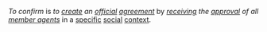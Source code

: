 *To confirm* is *to [create](https://github.com/gcassel/Modular-Organization-Terminology/blob/master/terms/create.md) an [official](https://github.com/gcassel/Modular-Organization-Terminology/blob/master/terms/official.md) [agreement](https://github.com/gcassel/Modular-Organization-Terminology/blob/master/terms/agreement.md)* by *[receiving](https://github.com/gcassel/Modular-Organization-Terminology/blob/master/terms/receive.md) the [approval](https://github.com/gcassel/Modular-Organization-Terminology/blob/master/terms/approve.md) of all [member agents](https://github.com/gcassel/Modular-Organization-Terminology/blob/master/compound-terms/member-agent.md)* in a [specific](https://github.com/gcassel/Modular-Organization-Terminology/blob/master/terms/specific.md) [social](https://github.com/gcassel/Modular-Organization-Terminology/blob/master/terms/social.md) [context](https://github.com/gcassel/Modular-Organization-Terminology/blob/master/terms/context.md).

